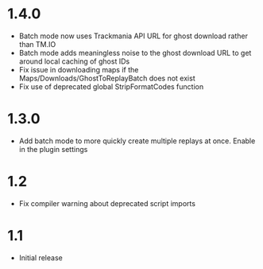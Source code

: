 # 1.4.0

* Batch mode now uses Trackmania API URL for ghost download rather than TM.IO
* Batch mode adds meaningless noise to the ghost download URL to get around local caching of ghost IDs
* Fix issue in downloading maps if the Maps/Downloads/GhostToReplayBatch does not exist
* Fix use of deprecated global StripFormatCodes function

# 1.3.0

* Add batch mode to more quickly create multiple replays at once. Enable in the plugin settings


# 1.2

* Fix compiler warning about deprecated script imports


# 1.1

* Initial release
